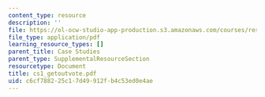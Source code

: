 ```yaml
---
content_type: resource
description: ''
file: https://ol-ocw-studio-app-production.s3.amazonaws.com/courses/res-14-001-abdul-latif-jameel-poverty-action-lab-executive-training-evaluating-social-programs-2009-spring-2009/c6cf788225c17d49912fb4c53ed0e4ae_cs1_getoutvote.pdf
file_type: application/pdf
learning_resource_types: []
parent_title: Case Studies
parent_type: SupplementalResourceSection
resourcetype: Document
title: cs1_getoutvote.pdf
uid: c6cf7882-25c1-7d49-912f-b4c53ed0e4ae
---
```

